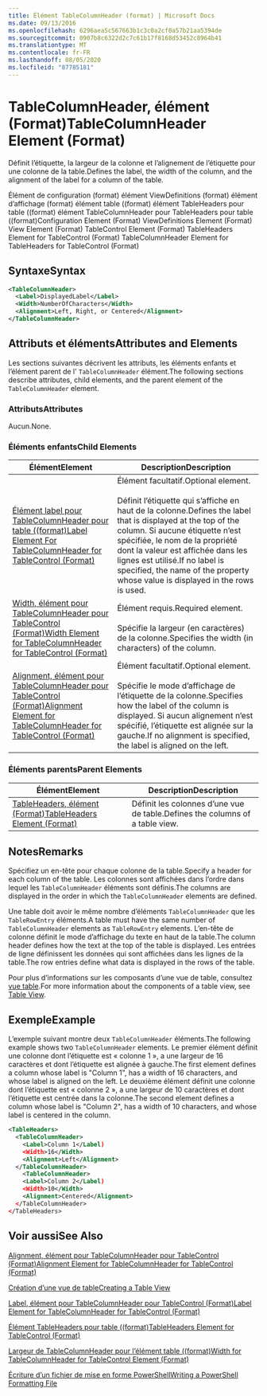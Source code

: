```yaml
---
title: Élément TableColumnHeader (format) | Microsoft Docs
ms.date: 09/13/2016
ms.openlocfilehash: 6296aea5c567663b1c3c0a2cf0a57b21aa5394de
ms.sourcegitcommit: 0907b8c6322d2c7c61b17f8168d53452c8964b41
ms.translationtype: MT
ms.contentlocale: fr-FR
ms.lasthandoff: 08/05/2020
ms.locfileid: "87785181"
---
```

# <a name="tablecolumnheader-element-format"></a><span data-ttu-id="395bd-102">TableColumnHeader, élément (Format)</span><span class="sxs-lookup"><span data-stu-id="395bd-102">TableColumnHeader Element (Format)</span></span>

<span data-ttu-id="395bd-103">Définit l’étiquette, la largeur de la colonne et l’alignement de l’étiquette pour une colonne de la table.</span><span class="sxs-lookup"><span data-stu-id="395bd-103">Defines the label, the width of the column, and the alignment of the label for a column of the table.</span></span>

<span data-ttu-id="395bd-104">Élément de configuration (format) élément ViewDefinitions (format) élément d’affichage (format) élément table ((format) élément TableHeaders pour table ((format) élément TableColumnHeader pour TableHeaders pour table ((format)</span><span class="sxs-lookup"><span data-stu-id="395bd-104">Configuration Element (Format) ViewDefinitions Element (Format) View Element (Format) TableControl Element (Format) TableHeaders Element for TableControl (Format) TableColumnHeader Element for TableHeaders for TableControl (Format)</span></span>

## <a name="syntax"></a><span data-ttu-id="395bd-105">Syntaxe</span><span class="sxs-lookup"><span data-stu-id="395bd-105">Syntax</span></span>

```xml
<TableColumnHeader>
  <Label>DisplayedLabel</Label>
  <Width>NumberOfCharacters</Width>
  <Alignment>Left, Right, or Centered</Alignment>
</TableColumnHeader>
```

## <a name="attributes-and-elements"></a><span data-ttu-id="395bd-106">Attributs et éléments</span><span class="sxs-lookup"><span data-stu-id="395bd-106">Attributes and Elements</span></span>

<span data-ttu-id="395bd-107">Les sections suivantes décrivent les attributs, les éléments enfants et l’élément parent de l' `TableColumnHeader` élément.</span><span class="sxs-lookup"><span data-stu-id="395bd-107">The following sections describe attributes, child elements, and the parent element of the `TableColumnHeader` element.</span></span>

### <a name="attributes"></a><span data-ttu-id="395bd-108">Attributs</span><span class="sxs-lookup"><span data-stu-id="395bd-108">Attributes</span></span>

<span data-ttu-id="395bd-109">Aucun.</span><span class="sxs-lookup"><span data-stu-id="395bd-109">None.</span></span>

### <a name="child-elements"></a><span data-ttu-id="395bd-110">Éléments enfants</span><span class="sxs-lookup"><span data-stu-id="395bd-110">Child Elements</span></span>

|<span data-ttu-id="395bd-111">Élément</span><span class="sxs-lookup"><span data-stu-id="395bd-111">Element</span></span>|<span data-ttu-id="395bd-112">Description</span><span class="sxs-lookup"><span data-stu-id="395bd-112">Description</span></span>|
|-------------|-----------------|
|[<span data-ttu-id="395bd-113">Élément label pour TableColumnHeader pour table ((format)</span><span class="sxs-lookup"><span data-stu-id="395bd-113">Label Element For TableColumnHeader for TableControl (Format)</span></span>](./label-element-for-tablecolumnheader-for-tablecontrol-format.md)|<span data-ttu-id="395bd-114">Élément facultatif.</span><span class="sxs-lookup"><span data-stu-id="395bd-114">Optional element.</span></span><br /><br /> <span data-ttu-id="395bd-115">Définit l’étiquette qui s’affiche en haut de la colonne.</span><span class="sxs-lookup"><span data-stu-id="395bd-115">Defines the label that is displayed at the top of the column.</span></span> <span data-ttu-id="395bd-116">Si aucune étiquette n’est spécifiée, le nom de la propriété dont la valeur est affichée dans les lignes est utilisé.</span><span class="sxs-lookup"><span data-stu-id="395bd-116">If no label is specified, the name of the property whose value is displayed in the rows is used.</span></span>|
|[<span data-ttu-id="395bd-117">Width, élément pour TableColumnHeader pour TableControl (Format)</span><span class="sxs-lookup"><span data-stu-id="395bd-117">Width Element for TableColumnHeader for TableControl (Format)</span></span>](./width-element-for-tablecolumnheader-for-tablecontrol-format.md)|<span data-ttu-id="395bd-118">Élément requis.</span><span class="sxs-lookup"><span data-stu-id="395bd-118">Required element.</span></span><br /><br /> <span data-ttu-id="395bd-119">Spécifie la largeur (en caractères) de la colonne.</span><span class="sxs-lookup"><span data-stu-id="395bd-119">Specifies the width (in characters) of the column.</span></span>|
|[<span data-ttu-id="395bd-120">Alignment, élément pour TableColumnHeader pour TableControl (Format)</span><span class="sxs-lookup"><span data-stu-id="395bd-120">Alignment Element for TableColumnHeader for TableControl (Format)</span></span>](./alignment-element-for-tablecolumnheader-for-tablecontrol-format.md)|<span data-ttu-id="395bd-121">Élément facultatif.</span><span class="sxs-lookup"><span data-stu-id="395bd-121">Optional element.</span></span><br /><br /> <span data-ttu-id="395bd-122">Spécifie le mode d’affichage de l’étiquette de la colonne.</span><span class="sxs-lookup"><span data-stu-id="395bd-122">Specifies how the label of the column is displayed.</span></span> <span data-ttu-id="395bd-123">Si aucun alignement n’est spécifié, l’étiquette est alignée sur la gauche.</span><span class="sxs-lookup"><span data-stu-id="395bd-123">If no alignment is specified, the label is aligned on the left.</span></span>|

### <a name="parent-elements"></a><span data-ttu-id="395bd-124">Éléments parents</span><span class="sxs-lookup"><span data-stu-id="395bd-124">Parent Elements</span></span>

|<span data-ttu-id="395bd-125">Élément</span><span class="sxs-lookup"><span data-stu-id="395bd-125">Element</span></span>|<span data-ttu-id="395bd-126">Description</span><span class="sxs-lookup"><span data-stu-id="395bd-126">Description</span></span>|
|-------------|-----------------|
|[<span data-ttu-id="395bd-127">TableHeaders, élément (Format)</span><span class="sxs-lookup"><span data-stu-id="395bd-127">TableHeaders Element (Format)</span></span>](./tableheaders-element-format.md)|<span data-ttu-id="395bd-128">Définit les colonnes d’une vue de table.</span><span class="sxs-lookup"><span data-stu-id="395bd-128">Defines the columns of a table view.</span></span>|

## <a name="remarks"></a><span data-ttu-id="395bd-129">Notes</span><span class="sxs-lookup"><span data-stu-id="395bd-129">Remarks</span></span>

<span data-ttu-id="395bd-130">Spécifiez un en-tête pour chaque colonne de la table.</span><span class="sxs-lookup"><span data-stu-id="395bd-130">Specify a header for each column of the table.</span></span> <span data-ttu-id="395bd-131">Les colonnes sont affichées dans l’ordre dans lequel les `TableColumnHeader` éléments sont définis.</span><span class="sxs-lookup"><span data-stu-id="395bd-131">The columns are displayed in the order in which the `TableColumnHeader` elements are defined.</span></span>

<span data-ttu-id="395bd-132">Une table doit avoir le même nombre d’éléments `TableColumnHeader` que les `TableRowEntry` éléments.</span><span class="sxs-lookup"><span data-stu-id="395bd-132">A table must have the same number of `TableColumnHeader` elements as `TableRowEntry` elements.</span></span> <span data-ttu-id="395bd-133">L’en-tête de colonne définit le mode d’affichage du texte en haut de la table.</span><span class="sxs-lookup"><span data-stu-id="395bd-133">The column header defines how the text at the top of the table is displayed.</span></span> <span data-ttu-id="395bd-134">Les entrées de ligne définissent les données qui sont affichées dans les lignes de la table.</span><span class="sxs-lookup"><span data-stu-id="395bd-134">The row entries define what data is displayed in the rows of the table.</span></span>

<span data-ttu-id="395bd-135">Pour plus d’informations sur les composants d’une vue de table, consultez [vue table](./creating-a-table-view.md).</span><span class="sxs-lookup"><span data-stu-id="395bd-135">For more information about the components of a table view, see [Table View](./creating-a-table-view.md).</span></span>

## <a name="example"></a><span data-ttu-id="395bd-136">Exemple</span><span class="sxs-lookup"><span data-stu-id="395bd-136">Example</span></span>

<span data-ttu-id="395bd-137">L’exemple suivant montre deux `TableColumnHeader` éléments.</span><span class="sxs-lookup"><span data-stu-id="395bd-137">The following example shows two `TableColumnHeader` elements.</span></span> <span data-ttu-id="395bd-138">Le premier élément définit une colonne dont l’étiquette est « colonne 1 », a une largeur de 16 caractères et dont l’étiquette est alignée à gauche.</span><span class="sxs-lookup"><span data-stu-id="395bd-138">The first element defines a column whose label is "Column 1", has a width of 16 characters, and whose label is aligned on the left.</span></span> <span data-ttu-id="395bd-139">Le deuxième élément définit une colonne dont l’étiquette est « colonne 2 », a une largeur de 10 caractères et dont l’étiquette est centrée dans la colonne.</span><span class="sxs-lookup"><span data-stu-id="395bd-139">The second element defines a column whose label is "Column 2", has a width of 10 characters, and whose label is centered in the column.</span></span>

```xml
<TableHeaders>
  <TableColumnHeader>
    <Label>Column 1</Label)
    <Width>16</Width>
    <Alignment>Left</Alignment>
  </TableColumnHeader>
    <TableColumnHeader>
    <Label>Column 2</Label)
    <Width>10</Width>
    <Alignment>Centered</Alignment>
  </TableColumnHeader>
</TableHeaders>
```

## <a name="see-also"></a><span data-ttu-id="395bd-140">Voir aussi</span><span class="sxs-lookup"><span data-stu-id="395bd-140">See Also</span></span>

[<span data-ttu-id="395bd-141">Alignment, élément pour TableColumnHeader pour TableControl (Format)</span><span class="sxs-lookup"><span data-stu-id="395bd-141">Alignment Element for TableColumnHeader for TableControl (Format)</span></span>](./alignment-element-for-tablecolumnheader-for-tablecontrol-format.md)

[<span data-ttu-id="395bd-142">Création d’une vue de table</span><span class="sxs-lookup"><span data-stu-id="395bd-142">Creating a Table View</span></span>](./creating-a-table-view.md)

[<span data-ttu-id="395bd-143">Label, élément pour TableColumnHeader pour TableControl (Format)</span><span class="sxs-lookup"><span data-stu-id="395bd-143">Label Element for TableColumnHeader for TableControl (Format)</span></span>](./label-element-for-tablecolumnheader-for-tablecontrol-format.md)

[<span data-ttu-id="395bd-144">Élément TableHeaders pour table ((format)</span><span class="sxs-lookup"><span data-stu-id="395bd-144">TableHeaders Element for TableControl (Format)</span></span>](./tableheaders-element-format.md)

[<span data-ttu-id="395bd-145">Largeur de TableColumnHeader pour l’élément table ((format)</span><span class="sxs-lookup"><span data-stu-id="395bd-145">Width for TableColumnHeader for TableControl Element (Format)</span></span>](./width-element-for-tablecolumnheader-for-tablecontrol-format.md)

[<span data-ttu-id="395bd-146">Écriture d’un fichier de mise en forme PowerShell</span><span class="sxs-lookup"><span data-stu-id="395bd-146">Writing a PowerShell Formatting File</span></span>](./writing-a-powershell-formatting-file.md)
